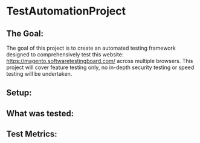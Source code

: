 # TestAutomationProject
## The Goal: 
The goal of this project is to create an automated testing framework designed to comprehensively test this website: https://magento.softwaretestingboard.com/ across multiple browsers. 
This project will cover feature testing only, no in-depth security testing or speed testing will be undertaken.
## Setup: 
## What was tested: 
## Test Metrics: 

